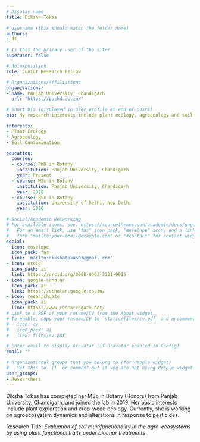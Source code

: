 ```yaml
---
# Display name
title: Diksha Tokas

# Username (this should match the folder name)
authors:
- dt

# Is this the primary user of the site?
superuser: false

# Role/position
role: Junior Research Fellow

# Organizations/Affiliations
organizations:
- name: Panjab University, Chandigarh
  url: "https://puchd.ac.in/"

# Short bio (displayed in user profile at end of posts)
bio: My research interests include plant ecology, agroecology and soil pollution.

interests:
- Plant Ecology
- Agroecology
- Soil Contamination

education:
  courses:
  - course: PhD in Botany
    institution: Panjab University, Chandigarh
    year: Present
  - course: MSc in Botany
    institution: Panjab University, Chandigarh
    year: 2018
  - course: BSc in Botany
    institution: University of Delhi, New Delhi
    year: 2016

# Social/Academic Networking
# For available icons, see: https://sourcethemes.com/academic/docs/page-builder/#icons
#   For an email link, use "fas" icon pack, "envelope" icon, and a link in the
#   form "mailto:your-email@example.com" or "#contact" for contact widget.
social:
- icon: envelope
  icon_pack: fas
  link: 'mailto:dikshatokas07@gmail.com'
- icon: orcid
  icon_pack: ai
  link: https://orcid.org/0000-0003-3301-9915
- icon: google-scholar
  icon_pack: ai
  link: https://scholar.google.co.in/
- icon: researchgate
  icon_pack: ai
  link: https://www.researchgate.net/
# Link to a PDF of your resume/CV from the About widget.
# To enable, copy your resume/CV to `static/files/cv.pdf` and uncomment the lines below.
# - icon: cv
#   icon_pack: ai
#   link: files/cv.pdf

# Enter email to display Gravatar (if Gravatar enabled in Config)
email: ""

# Organizational groups that you belong to (for People widget)
#   Set this to `[]` or comment out if you are not using People widget.
user_groups:
- Researchers
---
```


Diksha Tokas has completed her MSc in Botany (Honors) from Panjab University, Chandigarh, and joined the lab in 2019. Her basic interests include plant exploration and crop-weed ecology. Currently, she is working on agroecosystem dynamics and alterations in response to pesticides.

Research Title: *Evaluation of soil multifunctionality in the agro-ecosystems by using plant functional traits under biochar treatments*
